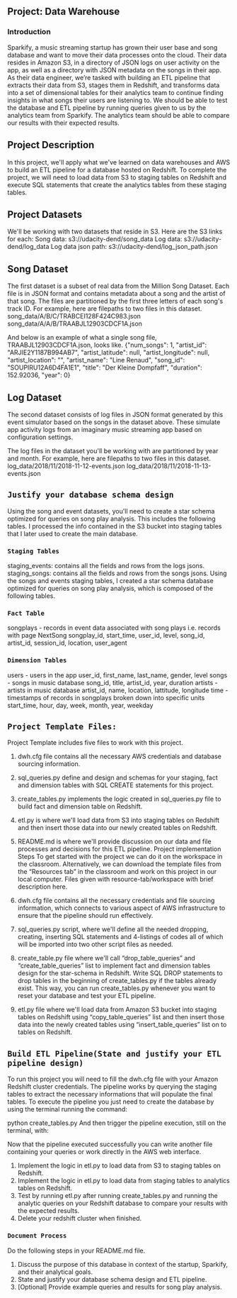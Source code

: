 
## Project: Data Warehouse
### Introduction
Sparkify, a music streaming startup has grown their user base and song database and want to move their data processes onto the cloud. Their data resides in Amazon S3, in a directory of JSON logs on user activity on the app, as well as a directory with JSON metadata on the songs in their app.
As their data engineer, we’re tasked with building an ETL pipeline that extracts their data from S3, stages them in Redshift, and transforms data into a set of dimensional tables for their analytics team to continue finding insights in what songs their users are listening to. 
We should be able to test the database and ETL pipeline by running queries given to us by the analytics team from Sparkify. The analytics team should be able to compare our results with their expected results.

## Project Description
In this project, we'll apply what we've learned on data warehouses and AWS to build an ETL pipeline for a database hosted on Redshift. To complete the project, we will need to load data from S3 to staging tables on Redshift and execute SQL statements that create the analytics tables from these staging tables.

## Project Datasets
We'll be working with two datasets that reside in S3. Here are the S3 links for each:
Song data: s3://udacity-dend/song_data
Log data: s3://udacity-dend/log_data
Log data json path: s3://udacity-dend/log_json_path.json




## Song Dataset
The first dataset is a subset of real data from the Million Song Dataset. Each file is in JSON format and contains metadata about a song and the artist of that song. The files are partitioned by the first three letters of each song's track ID. For example, here are filepaths to two files in this dataset.
song_data/A/B/C/TRABCEI128F424C983.json
song_data/A/A/B/TRAABJL12903CDCF1A.json

And below is an example of what a single song file, TRAABJL12903CDCF1A.json, looks like.
{"num_songs": 1, "artist_id": "ARJIE2Y1187B994AB7", "artist_latitude": null, "artist_longitude": null, "artist_location": "", "artist_name": "Line Renaud", "song_id": "SOUPIRU12A6D4FA1E1", "title": "Der Kleine Dompfaff", "duration": 152.92036, "year": 0}

## Log Dataset
The second dataset consists of log files in JSON format generated by this event simulator based on the songs in the dataset above. These simulate app activity logs from an imaginary music streaming app based on configuration settings.

The log files in the dataset you'll be working with are partitioned by year and month. For example, here are filepaths to two files in this dataset.
log_data/2018/11/2018-11-12-events.json
log_data/2018/11/2018-11-13-events.json

## `Justify your database schema design`
Using the song and event datasets, you'll need to create a star schema optimized for queries on song play analysis. This includes the following tables.
I processed the info contained in the S3 bucket into staging tables that I later used to create the main database.

### `Staging Tables`
staging_events: contains all the fields and rows from the logs jsons.
staging_songs: contains all the fields and rows from the songs jsons.
Using the songs and events staging tables, I created a star schema database optimized for queries on song play analysis, which is composed of the following tables.

### `Fact Table`
songplays - records in event data associated with song plays i.e. records with page NextSong
songplay_id, start_time, user_id, level, song_id, artist_id, session_id, location, user_agent

### `Dimension Tables`
users - users in the app
user_id, first_name, last_name, gender, level
songs - songs in music database
song_id, title, artist_id, year, duration
artists - artists in music database
artist_id, name, location, lattitude, longitude
time - timestamps of records in songplays broken down into specific units
start_time, hour, day, week, month, year, weekday

## `Project Template Files:` 
Project Template includes five files to work with this project.
1. dwh.cfg file contains all the necessary AWS credentials and database sourcing information.
2. sql_queries.py define and design and schemas for your staging, fact and dimension tables with SQL CREATE statements for this project.
3. create_tables.py implements the logic created in sql_queries.py file to build fact and dimension table on Redshift.
4. etl.py is where we'll load data from S3 into staging tables on Redshift and then insert those data into our newly created tables on Redshift.
5. README.md is where we'll provide discussion on our data and file processes and decisions for this ETL pipeline.
Project implementation Steps
To get started with the project we can do it on the workspace in the classroom. Alternatively, we can download the template files from the “Resources tab” in the classroom and work on this project in our local computer. 
Files given with resource-tab/workspace with brief description here.
1. dwh.cfg file contains all the necessary credentials and file sourcing information, which connects to various aspect of AWS infrastructure to ensure that the pipeline should run effectively.
2. sql_queries.py script, where we'll define all the needed dropping, creating, inserting SQL statements and 4-listings of codes all of which will be imported into two other script files as needed.
3. create_table.py file where we'll call “drop_table_queries” and “create_table_queries” list to implement fact and dimension tables design for the star-schema in Redshift.
Write SQL DROP statements to drop tables in the beginning of create_tables.py if the tables already exist. This way, you can run create_tables.py whenever you want to reset your database and test your ETL pipeline.

4. etl.py file where we'll load data from Amazon S3 bucket into staging tables on Redshift using “copy_table_queries” list and then insert those data into the newly created tables using “insert_table_queries” list on to tables on Redshift.


## `Build ETL Pipeline(State and justify your ETL pipeline design)`
To run this project you will need to fill the dwh.cfg file with your Amazon Redshift cluster credentials. The pipeline works by querying the staging tables to extract the necessary informations that will populate the final tables. To execute the pipeline you just need to create the database by using the terminal running the command:

python create_tables.py
And then trigger the pipeline execution, still on the terminal, with:

Now that the pipeline executed successfully you can write another file containing your queries or work directly in the AWS web interface.
1. Implement the logic in etl.py to load data from S3 to staging tables on Redshift.
2. Implement the logic in etl.py to load data from staging tables to analytics tables on Redshift.
3. Test by running etl.py after running create_tables.py and running the analytic queries on your Redshift database to compare your results with the expected results.
4. Delete your redshift cluster when finished.

### `Document Process`
Do the following steps in your README.md file.
1. Discuss the purpose of this database in context of the startup, Sparkify, and their analytical goals.
2. State and justify your database schema design and ETL pipeline.
3. [Optional] Provide example queries and results for song play analysis.
